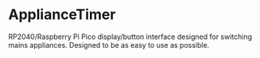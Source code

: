 # ApplianceTimer
RP2040/Raspberry Pi Pico display/button interface designed for switching mains appliances. Designed to be as easy to use as possible.
